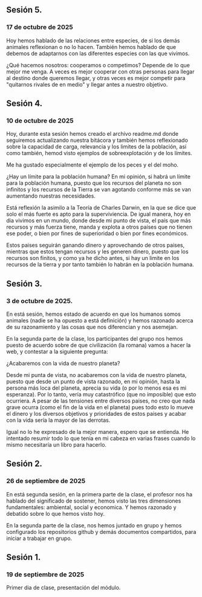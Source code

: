 ## Sesión 5.
### 17 de octubre de 2025
Hoy hemos hablado de las relaciones entre especies, de si los demás animales reflexionan o no lo hacen. También hemos hablado de que debemos de adaptarnos con las diferentes especies con las que vivimos.

¿Qué hacemos nosotros: cooperamos o competimos?
Depende de lo que mejor me venga. A veces es mejor cooperar con otras personas para llegar al destino donde queremos llegar, y otras veces es mejor competir para "quitarnos rivales de en medio" y llegar antes a nuestro objetivo.

## Sesión 4.
### 10 de octubre de 2025
Hoy, durante esta sesión hemos creado el archivo readme.md donde seguiremos actualizando nuestra bitácora y también hemos reflexionado sobre  la capacidad de carga, relevancia y los limites de la población, así como también, hemod visto ejemplos de sobreexplotación y de los límites.

Me ha gustado especialmente el ejemplo de los peces y el del moho.

¿Hay un límite para la población humana?
En mi opinión, si habrá un límite para la población humana, puesto que los recursos del planeta no son infinitos y los recursos de la Tierra se van agotando conforme más se van aumentando nuestras necesidades. 

Está reflexión la asimilo a la Teoría de Charles Darwin, en la que se dice que solo el más fuerte es apto para la superviviencia. De igual manera, hoy en dia vivimos en un mundo, donde desde mi punto de vista, el pais que más recursos y más fuerza tiene, manda y explota a otros países que no tienen ese poder, o bien por fines de superioridad o bien por fines económicos. 

Estos paises seguirán ganando dinero y aprovechando de otros paises, mientras que estos tengan recursos y les generen dinero, puesto que los recursos son finitos, y como ya he dicho antes, si hay un limite en los recursos de la tierra y por tanto también lo habrán en la población humana.

## Sesión 3.
### 3 de octubre de 2025.
En está sesión, hemos estado de acuerdo en que los humanos somos animales (nadie se ha opuesto a está definición) y hemos razonado acerca de su razonamiento y las cosas que nos diferencian y nos asemejan.

En la segunda parte de la clase, los participantes del grupo nos hemos puesto de acuerdo sobre de que civilización (la romana) vamos a hacer la web, y contestar a la siguiente pregunta: 

¿Acabaremos con la vida de nuestro planeta?

Desde mi punta de vista, no acabaremos con la vida de nuestro planeta, puesto que desde un punto de vista razonado, en mi opinión, hasta la persona más loca del planeta, aprecia su vida (o por lo menos esa es mi esperanza). Por lo tanto, vería muy catastrófico (que no imposible) que esto ocurriera. A pesar de las tensiones entre diversos paises, no creo que nada grave ocurra (como el fin de la vida en el planeta) pues todo esto lo mueve el dinero y los diversos objetivos y prioridades de estos paises y acabar con la vida sería la mayor de las derrotas.

Igual no lo he expresado de la mejor manera, espero que se entienda. He intentado resumir todo lo que tenia en mi cabeza en varias frases cuando lo mismo necesitaría un libro para hacerlo. 

## Sesión 2.
### 26 de septiembre de 2025
En está segunda sesión, en la primera parte de la clase, el profesor nos ha hablado del significado de sostener, hemos visto las tres dimensiones fundamentales: ambiental, social y economica. Y hemos razonado y debatido sobre lo que hemos visto hoy.

En la segunda parte de la clase, nos hemos juntado en grupo y hemos configurado los repositorios github y demás documentos compartidos, para iniciar a trabajar en grupo.

## Sesión 1.
### 19 de septiembre de 2025
Primer dia de clase, presentación del módulo. 







